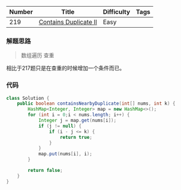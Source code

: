 | Number | Title                                                        | Difficulty | Tags |
| ------ | ------------------------------------------------------------ | ---------- | ---- |
| 219    | [Contains Duplicate II](https://leetcode-cn.com/problems/contains-duplicate-ii/) | Easy       |      |

### 解题思路

> 数组遍历 查重

相比于217题只是在查重的时候增加一个条件而已。

### 代码

```java
class Solution {
    public boolean containsNearbyDuplicate(int[] nums, int k) {
        HashMap<Integer, Integer> map = new HashMap<>();
        for (int i = 0;i < nums.length; i++) {
            Integer j = map.get(nums[i]);
            if (j != null) {
                if (i - j <= k) {
                    return true;
                }
            }
            map.put(nums[i], i);
        }

        return false;
    }
}
```

